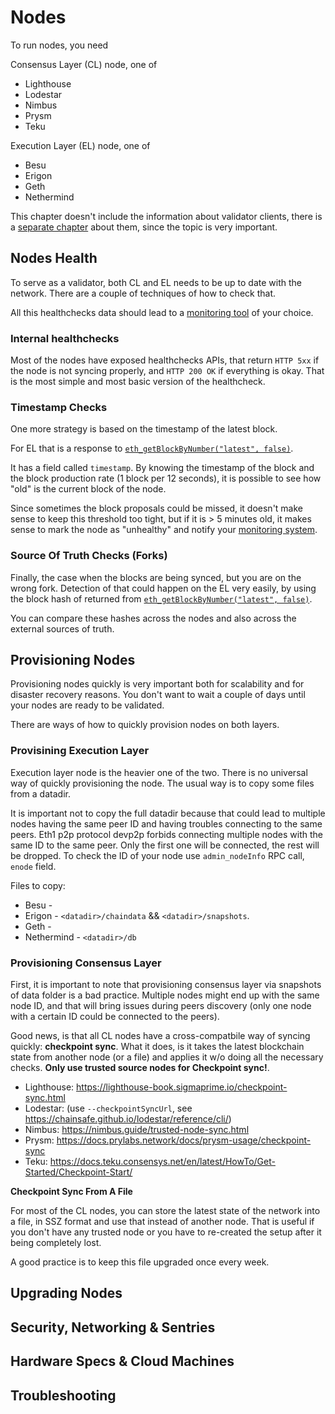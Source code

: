 # Nodes

To run nodes, you need 

Consensus Layer (CL) node, one of

* Lighthouse
* Lodestar
* Nimbus
* Prysm
* Teku

Execution Layer (EL) node, one of

* Besu
* Erigon
* Geth
* Nethermind

This chapter doesn't include the information about validator clients, there is
a [separate chapter](validator-clients.md) about them, since the topic is very important.

## Nodes Health

To serve as a validator, both CL and EL needs to be up to date with the
network. There are a couple of techniques of how to check that.

All this healthchecks data should lead to a [monitoring tool](monitoring.md) of your choice.

### Internal healthchecks

Most of the nodes have exposed healthchecks APIs, that return `HTTP 5xx` if the node
is not syncing properly, and `HTTP 200 OK` if everything is okay. That is the most simple
and most basic version of the healthcheck.

### Timestamp Checks

One more strategy is based on the timestamp of the latest block.

For EL that is a response to [`eth_getBlockByNumber("latest", false)`](https://docs.gateway.fm/v/api-docs/ethereum/eth_getblockbynumber).

It has a field called `timestamp`. By knowing the timestamp of the block and the block production rate (1 block per 12 seconds), it is
possible to see how "old" is the current block of the node.

Since sometimes the block proposals could be missed, it doesn't make sense to
keep this threshold too tight, but if it is > 5 minutes old, it makes sense to
mark the node as "unhealthy" and notify your [monitoring
system](monitoring.md).

### Source Of Truth Checks (Forks)

Finally, the case when the blocks are being synced, but you are on the wrong
fork. Detection of that could happen on the EL very easily, by using the block
hash of returned from [`eth_getBlockByNumber("latest", false)`](https://docs.gateway.fm/v/api-docs/ethereum/eth_getblockbynumber).

You can compare these hashes across the nodes and also across the external
sources of truth.

## Provisioning Nodes

Provisioning nodes quickly is very important both for scalability and for
disaster recovery reasons. You don't want to wait a couple of days until your
nodes are ready to be validated.

There are ways of how to quickly provision nodes on both layers.

### Provisining Execution Layer

Execution layer node is the heavier one of the two. There is no universal way
of quickly provisioning the node. The usual way is to copy some files from a datadir.

It is important not to copy the full datadir because that could lead to multiple
nodes having the same peer ID and having troubles connecting to the same peers.
Eth1 p2p protocol devp2p forbids connecting multiple nodes with the same ID to
the same peer. Only the first one will be connected, the rest will be dropped.
To check the ID of your node use `admin_nodeInfo` RPC call, `enode` field.

Files to copy:
* Besu - <TBD>
* Erigon - `<datadir>/chaindata` && `<datadir>/snapshots`.
* Geth - <TBD>
* Nethermind - `<datadir>/db`

### Provisioning Consensus Layer

First, it is important to note that provisioning consensus layer via snapshots
of data folder is a bad practice. Multiple nodes might end up with the same
node ID, and that will bring issues during peers discovery (only one node with
a certain ID could be connected to the peers).

Good news, is that all CL nodes have a cross-compatbile way of syncing quickly:
**checkpoint sync**. What it does, is it takes the latest blockchain state from
another node (or a file) and applies it w/o doing all the necessary checks.
**Only use trusted source nodes for Checkpoint sync!**.

* Lighthouse: https://lighthouse-book.sigmaprime.io/checkpoint-sync.html
* Lodestar: (use `--checkpointSyncUrl`, see https://chainsafe.github.io/lodestar/reference/cli/)
* Nimbus: https://nimbus.guide/trusted-node-sync.html
* Prysm: https://docs.prylabs.network/docs/prysm-usage/checkpoint-sync
* Teku: https://docs.teku.consensys.net/en/latest/HowTo/Get-Started/Checkpoint-Start/

**Checkpoint Sync From A File**

For most of the CL nodes, you can store the latest state of the network into
a file, in SSZ format and use that instead of another node. That is useful if
you don't have any trusted node or you have to re-created the setup after it
being completely lost.

A good practice is to keep this file upgraded once every week.

## Upgrading Nodes


## Security, Networking & Sentries

## Hardware Specs & Cloud Machines

## Troubleshooting
